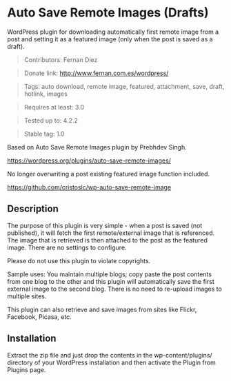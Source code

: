 # Auto Save Remote Images (Drafts)

WordPress plugin for downloading automatically first remote image from a post and setting it as a featured image (only when the post is saved as a draft).

> Contributors: Fernan Díez

> Donate link: http://www.fernan.com.es/wordpress/

> Tags: auto download, remote image, featured, attachment, save, draft, hotlink, images

> Requires at least: 3.0

> Tested up to: 4.2.2

> Stable tag: 1.0

Based on Auto Save Remote Images plugin by Prebhdev Singh.

https://wordpress.org/plugins/auto-save-remote-images/

No longer overwriting a post existing featured image function included.

https://github.com/cristoslc/wp-auto-save-remote-image

## Description

The purpose of this plugin is very simple - when a post is saved (not published), it will fetch the first remote/external image that is referenced.  The image that is retrieved is then attached to the post as the featured image.  There are no settings to configure.

Please do not use this plugin to violate copyrights.

Sample uses: You maintain multiple blogs; copy paste the post contents from one blog to the other and this plugin will automatically save the first external image to the second blog.  There is no need to re-upload images to multiple sites.

This plugin can also retrieve and save images from sites like Flickr, Facebook, Picasa, etc.

## Installation

Extract the zip file and just drop the contents in the wp-content/plugins/ directory of your WordPress installation and then activate the Plugin from Plugins page.
